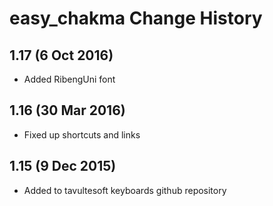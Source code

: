 easy_chakma Change History
============================

1.17 (6 Oct 2016)
-----------------
* Added RibengUni font

1.16 (30 Mar 2016)
------------------
* Fixed up shortcuts and links

1.15 (9 Dec 2015)
-----------------

* Added to tavultesoft keyboards github repository
